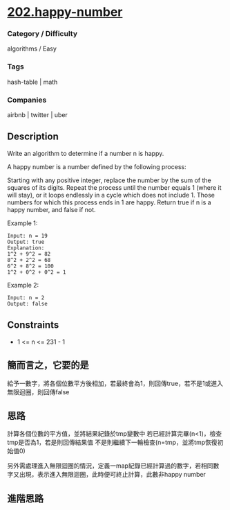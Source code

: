 # [202.happy-number](https://leetcode.com/problems/happy-number/)

### Category / Difficulty
algorithms / Easy

### Tags
hash-table | math
	 		
### Companies
airbnb | twitter | uber

## Description
Write an algorithm to determine if a number n is happy.

A happy number is a number defined by the following process:

Starting with any positive integer, replace the number by the sum of the squares of its digits.
Repeat the process until the number equals 1 (where it will stay), or it loops endlessly in a cycle which does not include 1.
Those numbers for which this process ends in 1 are happy.
Return true if n is a happy number, and false if not.

 

Example 1:
```
Input: n = 19
Output: true
Explanation:
1^2 + 9^2 = 82
8^2 + 2^2 = 68
6^2 + 8^2 = 100
1^2 + 0^2 + 0^2 = 1
```

Example 2:
```
Input: n = 2
Output: false
```

## Constraints
- 1 <= n <= 231 - 1


## 簡而言之，它要的是
給予一數字，將各個位數平方後相加，若最終會為1，則回傳true，若不是1或進入無限迴圈，則回傳false

## 思路
計算各個位數的平方值，並將結果紀錄於tmp變數中
若已經計算完畢(n<1)，檢查tmp是否為1，若是則回傳結果值
不是則繼續下一輪檢查(n=tmp，並將tmp恢復初始值0)

另外需處理進入無限迴圈的情況，定義一map紀錄已經計算過的數字，若相同數字又出現，表示進入無限迴圈，此時便可終止計算，此數非happy number

## 進階思路

